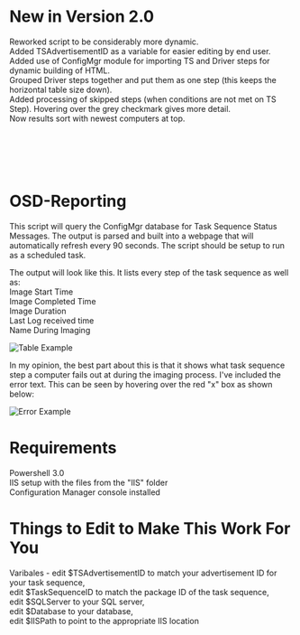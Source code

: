 # New in Version 2.0
Reworked script to be considerably more dynamic.</br>
Added TSAdvertisementID as a variable for easier editing by end user.</br>
Added use of ConfigMgr module for importing TS and Driver steps for dynamic building of HTML.</br>
Grouped Driver steps together and put them as one step (this keeps the horizontal table size down).</br>
Added processing of skipped steps (when conditions are not met on TS Step). Hovering over the grey checkmark gives more detail.</br>
Now results sort with newest computers at top.</br>

</br>
</br>
</br>
</br>

# OSD-Reporting
This script will query the ConfigMgr database for Task Sequence Status Messages. The output is parsed and built into a webpage that will automatically refresh every 90 seconds. The script should be setup to run as a scheduled task. 


The output will look like this. It lists every step of the task sequence as well as:<br/>
Image Start Time<br/>
Image Completed Time<br/>
Image Duration<br/>
Last Log received time<br/>
Name During Imaging<br/>

![Table Example](ExampleImages/Table.png?raw=true)



In my opinion, the best part about this is that it shows what task sequence step a computer fails out at during the imaging process. I've included the error text. This can be seen by hovering over the red "x" box as shown below:

![Error Example](ExampleImages/Error.png?raw=true)


# Requirements
Powershell 3.0<br/>
IIS setup with the files from the "IIS" folder<br/>
Configuration Manager console installed<br/>

# Things to Edit to Make This Work For You
Varibales - edit $TSAdvertisementID to match your advertisement ID for your task sequence, <br/>
            edit $TaskSequenceID to match the package ID of the task sequence, </br>
            edit $SQLServer to your SQL server, <br/>
            edit $Database to your database, <br/>
            edit $IISPath to point to the appropriate IIS location

